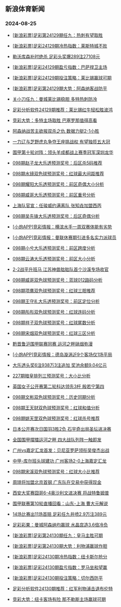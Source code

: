 ## 新浪体育新闻 
### 2024-08-25

+ [[新浪彩票]足彩第24129期任九：热刺有望取胜](https://sports.sina.com.cn/l/2024-08-24/doc-incksvfr8986142.shtml)

+ [[新浪彩票]足彩24129期冷热指数：莱斯特城不败](https://sports.sina.com.cn/l/2024-08-24/doc-incksvfv7475643.shtml)

+ [勒沃库森补时绝杀 足彩头奖爆289注27108元](https://sports.sina.com.cn/l/2024-08-24/doc-incksvfr8983150.shtml)

+ [[新浪彩票]足彩24129期盈亏指数：巴萨捍卫主场](https://sports.sina.com.cn/l/2024-08-24/doc-incksvfu0710252.shtml)

+ [[新浪彩票]足彩24129期投注策略：莱比锡赢球可期](https://sports.sina.com.cn/l/2024-08-24/doc-incksvfr8986545.shtml)

+ [[新浪彩票]足彩第24129期大势：阿森纳客战防平](https://sports.sina.com.cn/l/2024-08-24/doc-incksvfq2208474.shtml)

+ [关小刀任九：曼城莱比锡稳胆 多特热刺防冷](https://sports.sina.com.cn/l/2024-08-24/doc-incktsmm7053480.shtml)

+ [足彩分析软件24129期推荐：莱比锡红牛轻松胜波鸿](https://sports.sina.com.cn/l/2024-08-24/doc-incktfvq0496551.shtml)

+ [竞彩大势：多特主场取胜 巴塞罗那值得高看](https://sports.sina.com.cn/l/2024-08-24/doc-incksvfu0711097.shtml)

+ [阿森纳战苦主欲报双杀之仇 数据力挺2-1小胜](https://sports.sina.com.cn/l/2024-08-24/doc-incksvfq2208771.shtml)

+ [一力辽与芝野虎丸争夺王座挑战权 有望独揽五大冠](https://sports.sina.com.cn/go/2024-08-24/doc-incktfvk1987038.shtml)

+ [围甲第十轮对阵：领头羊成都战上赛季冠军深圳龙华](https://sports.sina.com.cn/go/2024-08-24/doc-incktfvk1986626.shtml)

+ [098期赵子龙大乐透预测奖号：后区杀5码推荐](https://sports.sina.com.cn/l/2024-08-24/doc-inckriei9606303.shtml)

+ [098期水镜双色球预测奖号：红球最大间距推荐](https://sports.sina.com.cn/l/2024-08-24/doc-inckriep8128582.shtml)

+ [098期耀阳大乐透预测奖号：前区奇偶大小分析](https://sports.sina.com.cn/l/2024-08-24/doc-inckriep8148180.shtml)

+ [098期威哥大乐透预测奖号：前区重号分析](https://sports.sina.com.cn/l/2024-08-24/doc-inckriep8146517.shtml)

+ [上海队官宣：任骏威约满离队 张知垚加盟西丙](https://sports.sina.com.cn/basketball/cba/2024-08-24/doc-incktnch1893666.shtml)

+ [098期吴先锋大乐透预测奖号：后区奇偶分析](https://sports.sina.com.cn/l/2024-08-24/doc-inckriei9603770.shtml)

+ [[小炮APP]竞彩情报：横滨水手一周双赛体能有劣势](https://sports.sina.com.cn/l/2024-08-24/doc-incktfvq0481415.shtml)

+ [[小炮APP]竞彩情报：曼联休赛期引进多名实力派球员](https://sports.sina.com.cn/l/2024-08-24/doc-incktfvq0482968.shtml)

+ [098期小兮大乐透预测奖号：前区跨度分析](https://sports.sina.com.cn/l/2024-08-24/doc-inckrieh2827276.shtml)

+ [098期云涛大乐透预测奖号：前区大小分析](https://sports.sina.com.cn/l/2024-08-24/doc-inckrieh2829438.shtml)

+ [2-2战平升班马 江苏神兽朏胐队首个沙溪专场收官](https://sports.sina.com.cn/go/2024-08-24/doc-incktsmm7043706.shtml)

+ [098期威哥双色球预测奖号：蓝球012路码分析](https://sports.sina.com.cn/l/2024-08-24/doc-inckriei9579294.shtml)

+ [098期项鹰双色球预测奖号：红球三胆推荐](https://sports.sina.com.cn/l/2024-08-24/doc-inckriei9580622.shtml)

+ [098期王守礼大乐透预测奖号：前区定位分析](https://sports.sina.com.cn/l/2024-08-24/doc-inckriei9602933.shtml)

+ [098期彤彤双色球预测奖号：红球连码分析](https://sports.sina.com.cn/l/2024-08-24/doc-inckrien1364534.shtml)

+ [098期祥子双色球预测奖号：红球尾数分析](https://sports.sina.com.cn/l/2024-08-24/doc-inckrieh2803331.shtml)

+ [098期宋烟双色球预测奖号：红球三区分析](https://sports.sina.com.cn/l/2024-08-24/doc-inckriep8128955.shtml)

+ [黔晋鲁沪围甲联赛同赛  运河之畔硝烟弥漫](https://sports.sina.com.cn/go/2024-08-24/doc-incktsmm7044768.shtml)

+ [[小炮APP]竞彩情报：德岛漩涡近9个客场仅1场平局](https://sports.sina.com.cn/l/2024-08-24/doc-incktfvr7244809.shtml)

+ [大乐透头奖6注938万3注追加 奖池余额9.04亿元](https://sports.sina.com.cn/l/2024-08-24/doc-inckuiic6725417.shtml)

+ [227期暗皇排列三预测奖号：大小比分析](https://sports.sina.com.cn/l/2024-08-24/doc-incktsmk0278606.shtml)

+ [英国女子公开赛第二轮科达领先3杆 殷若宁第四](https://sports.sina.com.cn/golf/lpga/2024-08-24/doc-inckszpp8883470.shtml)

+ [098期文彬双色球预测奖号：历史同期分析](https://sports.sina.com.cn/l/2024-08-24/doc-inckriei9580047.shtml)

+ [098期王天财双色球预测奖号：红球和值分析](https://sports.sina.com.cn/l/2024-08-24/doc-inckriep8130403.shtml)

+ [098期姚天罡双色球预测奖号：红球杀号推荐](https://sports.sina.com.cn/l/2024-08-24/doc-inckriei9581365.shtml)

+ [日本公开赛次日国羽3胜2负 石宇奇出局圣坛进决赛](https://sports.sina.com.cn/others/badmin/2024-08-24/doc-incktsmk0290933.shtml)

+ [全国围甲摆擂运河之畔  四大战队列阵一触即发](https://sports.sina.com.cn/go/2024-08-24/doc-incktsme1786196.shtml)

+ [广州vs嘉定汇龙首发：贝尼亚罗萨领衔吴俊杰出战](https://sports.sina.com.cn/china/b/2024-08-24/doc-inckuayz8343764.shtml)

+ [中甲-库尔班头球建功 广州客场2-0上海嘉定汇龙](https://sports.sina.com.cn/china/b/2024-08-24/doc-inckuihw1457236.shtml)

+ [098期宋溪双色球预测奖号：红球大小比推荐](https://sports.sina.com.cn/l/2024-08-24/doc-inckrieh2799823.shtml)

+ [周琦将加盟北京首钢 广东队在交易中获得现金](https://sports.sina.com.cn/basketball/cba/2024-08-24/doc-incktnci8662995.shtml)

+ [西安大奖赛囧哥6-4奥沙利文进决赛 将战特鲁姆普](https://sports.sina.com.cn/others/snooker/2024-08-24/doc-inckuihz9962253.shtml)

+ [围甲联赛第10轮直播回看：山东-上海 曹大元解说](https://sports.sina.com.cn/go/2024-08-24/doc-incktfvq0483540.shtml)

+ [14场比赛出11场首赔 足彩任九井喷2.9万注389元](https://sports.sina.com.cn/l/2024-08-24/doc-incktfvk1998309.shtml)

+ [足彩彩果：曼城阿森纳均赢球 水晶宫造3.6倍冷负](https://sports.sina.com.cn/l/2024-08-25/doc-inckvent6277775.shtml)

+ [[新浪彩票]足彩第24130期任九：皇马主胜可期](https://sports.sina.com.cn/l/2024-08-25/doc-inckvenn1027704.shtml)

+ [[新浪彩票]足彩第24130期大势：利物浦赢球作胆](https://sports.sina.com.cn/l/2024-08-25/doc-inckvenn1027543.shtml)

+ [[新浪彩票]足彩24130期冷热指数：纽卡斯尔抢分](https://sports.sina.com.cn/l/2024-08-25/doc-inckvenn1028262.shtml)

+ [[新浪彩票]足彩24130期盈亏指数：罗马坐和望赢](https://sports.sina.com.cn/l/2024-08-25/doc-inckvenp7805138.shtml)

+ [[新浪彩票]足彩24130期投注策略：切尔西防平](https://sports.sina.com.cn/l/2024-08-25/doc-inckvenr9513513.shtml)

+ [足彩分析软件24130期推荐：红军利物浦击退布伦特](https://sports.sina.com.cn/l/2024-08-25/doc-inckvenr9510814.shtml)

+ [竞彩大势：纽卡客场有险 那不勒斯主场赢球可期](https://sports.sina.com.cn/l/2024-08-25/doc-inckvenr9514098.shtml)


